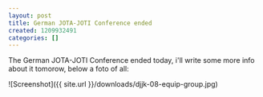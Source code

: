 ```yaml
---
layout: post
title: German JOTA-JOTI Conference ended
created: 1209932491
categories: []
---
```

<p>The German JOTA-JOTI Conference ended today, i'll write some more info about it tomorow, below a foto of all:</p>

![Screenshot]({{ site.url }}/downloads/djjk-08-equip-group.jpg)

